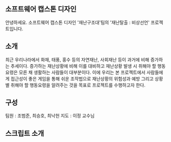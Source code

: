 ## 소프트웨어 캡스톤 디자인
안녕하세요.
소프트웨어 캡스톤 디자인 '재난구조대'팀의 '재난탈출 : 비상선언' 프로젝트입니다.

## 소개
최근 우리나라에서 화재, 태풍, 홍수 등의 자연재난, 사회재난 등이 과거에 비해 증가하는 추세이다. 
증가하는 재난상황에 비해 이를 대비하고 재난상황 발생 시 취해야 할 행동요령은 모른 채 생활하는 
사람들이 대부분이다. 이에 우리는 본 프로젝트에서 사람들에게 접근성이 좋은 게임을 통해 쉬운 
조작법으로 재난상황의 위험성과 예방 그리고 상황별 취해야 할 행동요령을 알려주는 것을 목표로 
프로젝트를 수행하고자 한다.

## 구성
팀원 : 조범준, 최승호, 최낙헌
지도 : 이정 교수님

## 스크립트 소개
